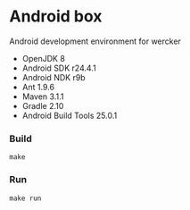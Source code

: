Android box
===========

Android development environment for wercker 

 * OpenJDK 8
 * Android SDK r24.4.1
 * Android NDK r9b
 * Ant 1.9.6
 * Maven 3.1.1
 * Gradle 2.10
 * Android Build Tools 25.0.1

### Build

`make`

### Run

`make run`

